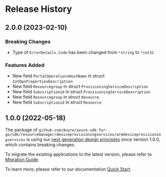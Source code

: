 # Release History

## 2.0.0 (2023-02-10)
### Breaking Changes

- Type of `ErrorDetails.Code` has been changed from `*string` to `*int32`

### Features Added

- New field `PortalOperationsHostName` in struct `IotDpsPropertiesDescription`
- New field `Resourcegroup` in struct `ProvisioningServiceDescription`
- New field `Subscriptionid` in struct `ProvisioningServiceDescription`
- New field `Resourcegroup` in struct `Resource`
- New field `Subscriptionid` in struct `Resource`


## 1.0.0 (2022-05-18)

The package of `github.com/Azure/azure-sdk-for-go/sdk/resourcemanager/deviceprovisioningservices/armdeviceprovisioningservices` is using our [next generation design principles](https://azure.github.io/azure-sdk/general_introduction.html) since version 1.0.0, which contains breaking changes.

To migrate the existing applications to the latest version, please refer to [Migration Guide](https://aka.ms/azsdk/go/mgmt/migration).

To learn more, please refer to our documentation [Quick Start](https://aka.ms/azsdk/go/mgmt).